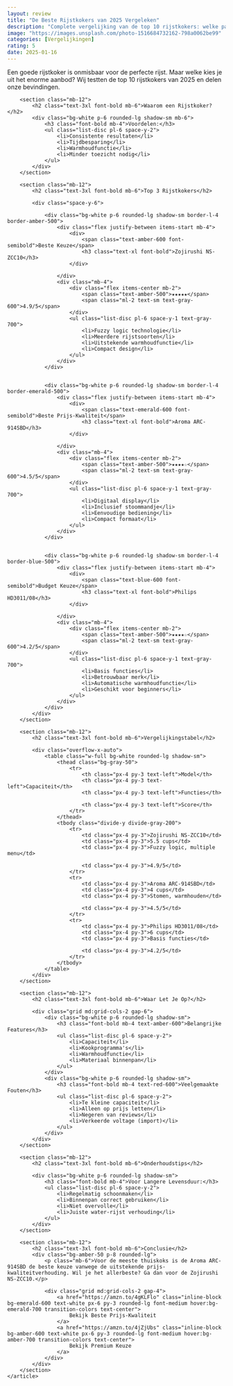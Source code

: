 ```yaml
---
layout: review
title: "De Beste Rijstkokers van 2025 Vergeleken"
description: "Complete vergelijking van de top 10 rijstkokers: welke past het beste bij jouw keuken?"
image: "https://images.unsplash.com/photo-1516684732162-798a0062be99"
categories: [Vergelijkingen]
rating: 5
date: 2025-01-16
---
```


<main class="container mx-auto px-4 py-12 max-w-4xl">
    <article class="prose prose-lg max-w-none">
        <div class="mb-12">
            <p class="text-xl leading-relaxed">
                Een goede rijstkoker is onmisbaar voor de perfecte rijst. Maar welke kies je uit het enorme aanbod? Wij testten de top 10 rijstkokers van 2025 en delen onze bevindingen.
            </p>
        </div>

        <section class="mb-12">
            <h2 class="text-3xl font-bold mb-6">Waarom een Rijstkoker?</h2>
            <div class="bg-white p-6 rounded-lg shadow-sm mb-6">
                <h3 class="font-bold mb-4">Voordelen:</h3>
                <ul class="list-disc pl-6 space-y-2">
                    <li>Consistente resultaten</li>
                    <li>Tijdbesparing</li>
                    <li>Warmhoudfunctie</li>
                    <li>Minder toezicht nodig</li>
                </ul>
            </div>
        </section>

        <section class="mb-12">
            <h2 class="text-3xl font-bold mb-6">Top 3 Rijstkokers</h2>
            
            <div class="space-y-6">
          
                <div class="bg-white p-6 rounded-lg shadow-sm border-l-4 border-amber-500">
                    <div class="flex justify-between items-start mb-4">
                        <div>
                            <span class="text-amber-600 font-semibold">Beste Keuze</span>
                            <h3 class="text-xl font-bold">Zojirushi NS-ZCC10</h3>
                        </div>
                      
                    </div>
                    <div class="mb-4">
                        <div class="flex items-center mb-2">
                            <span class="text-amber-500">★★★★★</span>
                            <span class="ml-2 text-sm text-gray-600">4.9/5</span>
                        </div>
                        <ul class="list-disc pl-6 space-y-1 text-gray-700">
                            <li>Fuzzy logic technologie</li>
                            <li>Meerdere rijstsoorten</li>
                            <li>Uitstekende warmhoudfunctie</li>
                            <li>Compact design</li>
                        </ul>
                    </div>
                </div>

           
                <div class="bg-white p-6 rounded-lg shadow-sm border-l-4 border-emerald-500">
                    <div class="flex justify-between items-start mb-4">
                        <div>
                            <span class="text-emerald-600 font-semibold">Beste Prijs-Kwaliteit</span>
                            <h3 class="text-xl font-bold">Aroma ARC-914SBD</h3>
                        </div>
                     
                    </div>
                    <div class="mb-4">
                        <div class="flex items-center mb-2">
                            <span class="text-amber-500">★★★★☆</span>
                            <span class="ml-2 text-sm text-gray-600">4.5/5</span>
                        </div>
                        <ul class="list-disc pl-6 space-y-1 text-gray-700">
                            <li>Digitaal display</li>
                            <li>Inclusief stoommandje</li>
                            <li>Eenvoudige bediening</li>
                            <li>Compact formaat</li>
                        </ul>
                    </div>
                </div>

             
                <div class="bg-white p-6 rounded-lg shadow-sm border-l-4 border-blue-500">
                    <div class="flex justify-between items-start mb-4">
                        <div>
                            <span class="text-blue-600 font-semibold">Budget Keuze</span>
                            <h3 class="text-xl font-bold">Philips HD3011/08</h3>
                        </div>
                       
                    </div>
                    <div class="mb-4">
                        <div class="flex items-center mb-2">
                            <span class="text-amber-500">★★★★☆</span>
                            <span class="ml-2 text-sm text-gray-600">4.2/5</span>
                        </div>
                        <ul class="list-disc pl-6 space-y-1 text-gray-700">
                            <li>Basis functies</li>
                            <li>Betrouwbaar merk</li>
                            <li>Automatische warmhoudfunctie</li>
                            <li>Geschikt voor beginners</li>
                        </ul>
                    </div>
                </div>
            </div>
        </section>

        <section class="mb-12">
            <h2 class="text-3xl font-bold mb-6">Vergelijkingstabel</h2>
            
            <div class="overflow-x-auto">
                <table class="w-full bg-white rounded-lg shadow-sm">
                    <thead class="bg-gray-50">
                        <tr>
                            <th class="px-4 py-3 text-left">Model</th>
                            <th class="px-4 py-3 text-left">Capaciteit</th>
                            <th class="px-4 py-3 text-left">Functies</th>
                    
                            <th class="px-4 py-3 text-left">Score</th>
                        </tr>
                    </thead>
                    <tbody class="divide-y divide-gray-200">
                        <tr>
                            <td class="px-4 py-3">Zojirushi NS-ZCC10</td>
                            <td class="px-4 py-3">5.5 cups</td>
                            <td class="px-4 py-3">Fuzzy logic, multiple menu</td>
                          
                            <td class="px-4 py-3">4.9/5</td>
                        </tr>
                        <tr>
                            <td class="px-4 py-3">Aroma ARC-914SBD</td>
                            <td class="px-4 py-3">4 cups</td>
                            <td class="px-4 py-3">Stomen, warmhouden</td>
                          
                            <td class="px-4 py-3">4.5/5</td>
                        </tr>
                        <tr>
                            <td class="px-4 py-3">Philips HD3011/08</td>
                            <td class="px-4 py-3">6 cups</td>
                            <td class="px-4 py-3">Basis functies</td>
                         
                            <td class="px-4 py-3">4.2/5</td>
                        </tr>
                    </tbody>
                </table>
            </div>
        </section>

        <section class="mb-12">
            <h2 class="text-3xl font-bold mb-6">Waar Let Je Op?</h2>
            
            <div class="grid md:grid-cols-2 gap-6">
                <div class="bg-white p-6 rounded-lg shadow-sm">
                    <h3 class="font-bold mb-4 text-amber-600">Belangrijke Features</h3>
                    <ul class="list-disc pl-6 space-y-2">
                        <li>Capaciteit</li>
                        <li>Kookprogramma's</li>
                        <li>Warmhoudfunctie</li>
                        <li>Materiaal binnenpan</li>
                    </ul>
                </div>
                <div class="bg-white p-6 rounded-lg shadow-sm">
                    <h3 class="font-bold mb-4 text-red-600">Veelgemaakte Fouten</h3>
                    <ul class="list-disc pl-6 space-y-2">
                        <li>Te kleine capaciteit</li>
                        <li>Alleen op prijs letten</li>
                        <li>Negeren van reviews</li>
                        <li>Verkeerde voltage (import)</li>
                    </ul>
                </div>
            </div>
        </section>

        <section class="mb-12">
            <h2 class="text-3xl font-bold mb-6">Onderhoudstips</h2>
            
            <div class="bg-white p-6 rounded-lg shadow-sm">
                <h3 class="font-bold mb-4">Voor Langere Levensduur:</h3>
                <ul class="list-disc pl-6 space-y-2">
                    <li>Regelmatig schoonmaken</li>
                    <li>Binnenpan correct gebruiken</li>
                    <li>Niet overvolle</li>
                    <li>Juiste water-rijst verhouding</li>
                </ul>
            </div>
        </section>

        <section class="mb-12">
            <h2 class="text-3xl font-bold mb-6">Conclusie</h2>
            <div class="bg-amber-50 p-8 rounded-lg">
                <p class="mb-6">Voor de meeste thuiskoks is de Aroma ARC-914SBD de beste keuze vanwege de uitstekende prijs-kwaliteitverhouding. Wil je het allerbeste? Ga dan voor de Zojirushi NS-ZCC10.</p>
                
                <div class="grid md:grid-cols-2 gap-4">
                    <a href="https://amzn.to/4gKLFlo" class="inline-block bg-emerald-600 text-white px-6 py-3 rounded-lg font-medium hover:bg-emerald-700 transition-colors text-center">
                        Bekijk Beste Prijs-Kwaliteit
                    </a>
                    <a href="https://amzn.to/4jZjUbs" class="inline-block bg-amber-600 text-white px-6 py-3 rounded-lg font-medium hover:bg-amber-700 transition-colors text-center">
                        Bekijk Premium Keuze
                    </a>
                </div>
            </div>
        </section>
    </article>
</main>